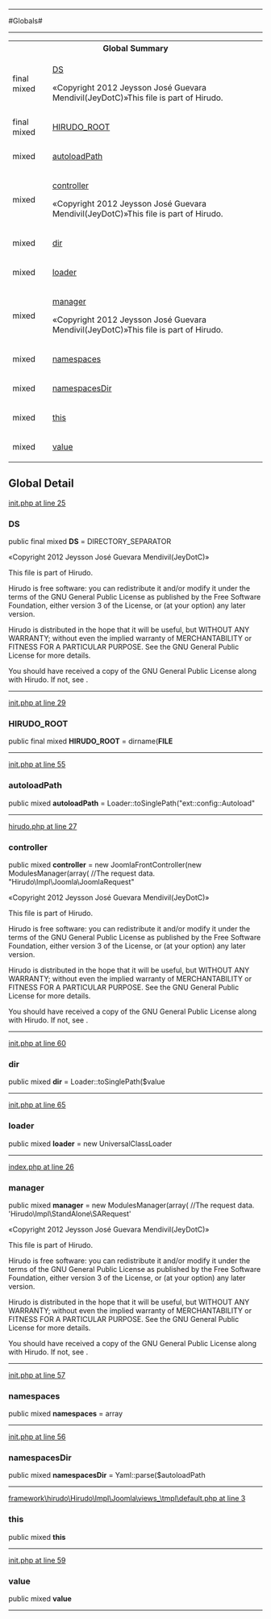 - - -

#Globals#

- - -

<table id="summary_global" class="title">
<tr><th colspan="2" class="title">Global Summary</th></tr>
<tr>
<td>final  mixed</td>
<td class="description"><p class="name"><a href="#https://github.com/JeyDotC/Hirudo-docs/blob/master/Default namespace/package-globals.md#ds">DS</a></p><p class="description">«Copyright 2012 Jeysson José Guevara Mendivil(JeyDotC)»This file is part of Hirudo.
</p></td>
</tr>
<tr>
<td>final  mixed</td>
<td class="description"><p class="name"><a href="#https://github.com/JeyDotC/Hirudo-docs/blob/master/Default namespace/package-globals.md#hirudo_root">HIRUDO_ROOT</a></p></td>
</tr>
<tr>
<td> mixed</td>
<td class="description"><p class="name"><a href="#https://github.com/JeyDotC/Hirudo-docs/blob/master/Default namespace/package-globals.md#autoloadpath">autoloadPath</a></p></td>
</tr>
<tr>
<td> mixed</td>
<td class="description"><p class="name"><a href="#https://github.com/JeyDotC/Hirudo-docs/blob/master/Default namespace/package-globals.md#controller">controller</a></p><p class="description">«Copyright 2012 Jeysson José Guevara Mendivil(JeyDotC)»This file is part of Hirudo.
</p></td>
</tr>
<tr>
<td> mixed</td>
<td class="description"><p class="name"><a href="#https://github.com/JeyDotC/Hirudo-docs/blob/master/Default namespace/package-globals.md#dir">dir</a></p></td>
</tr>
<tr>
<td> mixed</td>
<td class="description"><p class="name"><a href="#https://github.com/JeyDotC/Hirudo-docs/blob/master/Default namespace/package-globals.md#loader">loader</a></p></td>
</tr>
<tr>
<td> mixed</td>
<td class="description"><p class="name"><a href="#https://github.com/JeyDotC/Hirudo-docs/blob/master/Default namespace/package-globals.md#manager">manager</a></p><p class="description">«Copyright 2012 Jeysson José Guevara Mendivil(JeyDotC)»This file is part of Hirudo.
</p></td>
</tr>
<tr>
<td> mixed</td>
<td class="description"><p class="name"><a href="#https://github.com/JeyDotC/Hirudo-docs/blob/master/Default namespace/package-globals.md#namespaces">namespaces</a></p></td>
</tr>
<tr>
<td> mixed</td>
<td class="description"><p class="name"><a href="#https://github.com/JeyDotC/Hirudo-docs/blob/master/Default namespace/package-globals.md#namespacesdir">namespacesDir</a></p></td>
</tr>
<tr>
<td> mixed</td>
<td class="description"><p class="name"><a href="#https://github.com/JeyDotC/Hirudo-docs/blob/master/Default namespace/package-globals.md#this">this</a></p></td>
</tr>
<tr>
<td> mixed</td>
<td class="description"><p class="name"><a href="#https://github.com/JeyDotC/Hirudo-docs/blob/master/Default namespace/package-globals.md#value">value</a></p></td>
</tr>
</table>

<h2 id="detail_global">Global Detail</h2>

<a href="https://github.com/JeyDotC/Hirudo/blob/master/init.php#L25" target='_blank'>init.php at line 25</a>

<h3 id="DS">DS</h3>


public final  mixed **DS** = DIRECTORY_SEPARATOR

<div class="details">
<p>«Copyright 2012 Jeysson José Guevara Mendivil(JeyDotC)»</p><p>This file is part of Hirudo.</p><p>Hirudo is free software: you can redistribute it and/or modify
it under the terms of the GNU General Public License as published by
the Free Software Foundation, either version 3 of the License, or
(at your option) any later version.</p><p>Hirudo is distributed in the hope that it will be useful,
but WITHOUT ANY WARRANTY; without even the implied warranty of
MERCHANTABILITY or FITNESS FOR A PARTICULAR PURPOSE.  See the
GNU General Public License for more details.</p><p>You should have received a copy of the GNU General Public License
along with Hirudo.  If not, see <http://www.gnu.org/licenses/>.</p>
</div>

- - -


<a href="https://github.com/JeyDotC/Hirudo/blob/master/init.php#L29" target='_blank'>init.php at line 29</a>

<h3 id="HIRUDO_ROOT">HIRUDO_ROOT</h3>


public final  mixed **HIRUDO_ROOT** = dirname(__FILE__

<div class="details">
</div>

- - -


<a href="https://github.com/JeyDotC/Hirudo/blob/master/init.php#L55" target='_blank'>init.php at line 55</a>

<h3 id="autoloadPath">autoloadPath</h3>


public  mixed **autoloadPath** = Loader::toSinglePath(&quot;ext::config::Autoload&quot;

<div class="details">
</div>

- - -


<a href="https://github.com/JeyDotC/Hirudo/blob/master/hirudo.php#L27" target='_blank'>hirudo.php at line 27</a>

<h3 id="controller">controller</h3>


public  mixed **controller** = new JoomlaFrontController(new ModulesManager(array(
                    //The request data.
                    &quot;Hirudo\Impl\Joomla\JoomlaRequest&quot;

<div class="details">
<p>«Copyright 2012 Jeysson José Guevara Mendivil(JeyDotC)»</p><p>This file is part of Hirudo.</p><p>Hirudo is free software: you can redistribute it and/or modify
it under the terms of the GNU General Public License as published by
the Free Software Foundation, either version 3 of the License, or
(at your option) any later version.</p><p>Hirudo is distributed in the hope that it will be useful,
but WITHOUT ANY WARRANTY; without even the implied warranty of
MERCHANTABILITY or FITNESS FOR A PARTICULAR PURPOSE.  See the
GNU General Public License for more details.</p><p>You should have received a copy of the GNU General Public License
along with Hirudo.  If not, see <http://www.gnu.org/licenses/>.</p>
</div>

- - -


<a href="https://github.com/JeyDotC/Hirudo/blob/master/init.php#L60" target='_blank'>init.php at line 60</a>

<h3 id="dir">dir</h3>


public  mixed **dir** = Loader::toSinglePath($value

<div class="details">
</div>

- - -


<a href="https://github.com/JeyDotC/Hirudo/blob/master/init.php#L65" target='_blank'>init.php at line 65</a>

<h3 id="loader">loader</h3>


public  mixed **loader** = new UniversalClassLoader

<div class="details">
</div>

- - -


<a href="https://github.com/JeyDotC/Hirudo/blob/master/index.php#L26" target='_blank'>index.php at line 26</a>

<h3 id="manager">manager</h3>


public  mixed **manager** = new ModulesManager(array(
            //The request data.
            'Hirudo\Impl\StandAlone\SARequest'

<div class="details">
<p>«Copyright 2012 Jeysson José Guevara Mendivil(JeyDotC)»</p><p>This file is part of Hirudo.</p><p>Hirudo is free software: you can redistribute it and/or modify
it under the terms of the GNU General Public License as published by
the Free Software Foundation, either version 3 of the License, or
(at your option) any later version.</p><p>Hirudo is distributed in the hope that it will be useful,
but WITHOUT ANY WARRANTY; without even the implied warranty of
MERCHANTABILITY or FITNESS FOR A PARTICULAR PURPOSE.  See the
GNU General Public License for more details.</p><p>You should have received a copy of the GNU General Public License
along with Hirudo.  If not, see <http://www.gnu.org/licenses/>.</p>
</div>

- - -


<a href="https://github.com/JeyDotC/Hirudo/blob/master/init.php#L57" target='_blank'>init.php at line 57</a>

<h3 id="namespaces">namespaces</h3>


public  mixed **namespaces** = array

<div class="details">
</div>

- - -


<a href="https://github.com/JeyDotC/Hirudo/blob/master/init.php#L56" target='_blank'>init.php at line 56</a>

<h3 id="namespacesDir">namespacesDir</h3>


public  mixed **namespacesDir** = Yaml::parse($autoloadPath

<div class="details">
</div>

- - -


<a href="https://github.com/JeyDotC/Hirudo/blob/master/framework/hirudo/Hirudo/Impl/Joomla/views/_/tmpl/default.php#L3" target='_blank'>framework\hirudo\Hirudo\Impl\Joomla\views\_\tmpl\default.php at line 3</a>

<h3 id="this">this</h3>


public  mixed **this**

<div class="details">
</div>

- - -


<a href="https://github.com/JeyDotC/Hirudo/blob/master/init.php#L59" target='_blank'>init.php at line 59</a>

<h3 id="value">value</h3>


public  mixed **value**

<div class="details">
</div>

- - -

